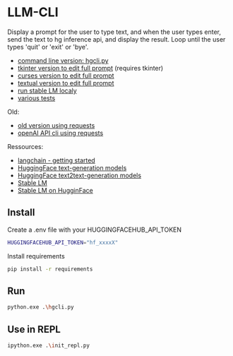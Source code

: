 # LLM-CLI

Display a prompt for the user to type text, and when the user types enter, send the text to hg inference api, and display the result. 
Loop until the user types 'quit' or 'exit' or 'bye'.

- [command line version: hgcli.py](./cli_simple.py)
- [tkinter version to edit full prompt](./cli_tkinter.py) (requires tkinter)
- [curses version to edit full prompt](./cli_curses.py)
- [textual version to edit full prompt](./cli_textual.py)
- [run stable LM localy](./test/test-local-stable-lm.py)
- [various tests](./test/)

Old:
- [old version using requests](./old/hgcli-requests.py)
- [openAI API cli using requests](./old/openaicli.py)

Ressources:
- [langchain - getting started](https://python.langchain.com/en/latest/modules/models/llms/getting_started.html)
- [HuggingFace text-generation models](https://huggingface.co/models?pipeline_tag=text-generation)
- [HuggingFace text2text-generation models](https://huggingface.co/models?pipeline_tag=text2text-generation)
- [Stable LM](https://github.com/Stability-AI/StableLM)
- [Stable LM on HugginFace](https://huggingface.co/stabilityai/stablelm-tuned-alpha-7b)

## Install

Create a .env file with your HUGGINGFACEHUB_API_TOKEN
```sh
HUGGINGFACEHUB_API_TOKEN="hf_xxxxX"
```

Install requirements
```sh
pip install -r requirements
```

## Run
```sh
python.exe .\hgcli.py
```

## Use in REPL
```sh
ipython.exe .\init_repl.py
```